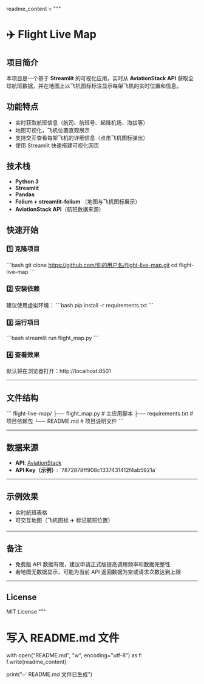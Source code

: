readme_content = """
# ✈️ Flight Live Map

## 项目简介
本项目是一个基于 **Streamlit** 的可视化应用，实时从 **AviationStack API** 获取全球航班数据，并在地图上以飞机图标标注显示每架飞机的实时位置和信息。

## 功能特点
- 实时获取航班信息（航司、航班号、起降机场、海拔等）
- 地图可视化，飞机位置直观展示
- 支持交互查看每架飞机的详细信息（点击飞机图标弹出）
- 使用 Streamlit 快速搭建可视化网页

## 技术栈
- **Python 3**
- **Streamlit**
- **Pandas**
- **Folium + streamlit-folium** （地图与飞机图标展示）
- **AviationStack API**（航班数据来源）

## 快速开始

### 1️⃣ 克隆项目
\`\`\`bash
git clone https://github.com/你的用户名/flight-live-map.git
cd flight-live-map
\`\`\`

### 2️⃣ 安装依赖
建议使用虚拟环境：
\`\`\`bash
pip install -r requirements.txt
\`\`\`

### 3️⃣ 运行项目
\`\`\`bash
streamlit run flight_map.py
\`\`\`

### 4️⃣ 查看效果
默认将在浏览器打开：http://localhost:8501

---

## 文件结构
\`\`\`
flight-live-map/
├── flight_map.py         # 主应用脚本
├── requirements.txt      # 项目依赖包
└── README.md             # 项目说明文件
\`\`\`

---

## 数据来源
- **API**: [AviationStack](https://aviationstack.com/)
- **API Key（示例）**: \`7872878ff908c1337431412f4ab5921a\`

---

## 示例效果
- 实时航班表格
- 可交互地图（飞机图标 ✈️ 标记航班位置）

---

## 备注
- 免费版 API 数据有限，建议申请正式版提高调用频率和数据完整性
- 若地图无数据显示，可能为当前 API 返回数据为空或请求次数达到上限

---

## License
MIT License
"""

# 写入 README.md 文件
with open("README.md", "w", encoding="utf-8") as f:
    f.write(readme_content)

print("✅ README.md 文件已生成")
